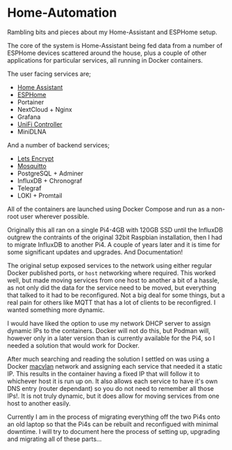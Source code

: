 # Home-Automation
Rambling bits and pieces about my Home-Assistant and ESPHome setup.

The core of the system is Home-Assistant being fed data from a number of ESPHome devices scattered around the house, plus a couple of other applications for particular services, all running in Docker containers.

The user facing services are;
* [Home Assistant](https://github.com/Fraddles/Home-Automation/tree/main/Home-Assistant)
* [ESPHome](https://github.com/Fraddles/Home-Automation/tree/main/ESPHome)
* Portainer
* NextCloud + Nginx
* Grafana
* [UniFi Controller](https://github.com/Fraddles/Home-Automation/tree/main/UniFi%20Controller)
* MiniDLNA

And a number of backend services;
* [Lets Encrypt](https://github.com/Fraddles/Home-Automation/tree/main/Lets%20Encrypt)
* [Mosquitto](https://github.com/Fraddles/Home-Automation/tree/main/Mosquitto)
* PostgreSQL + Adminer
* InfluxDB + Chronograf
* Telegraf
* LOKI + Promtail

All of the containers are launched using Docker Compose and run as a non-root user wherever possible.

Originally this all ran on a single Pi4-4GB with 120GB SSD until the InfluxDB outgrew the contraints of the original 32bit Raspbian installation, then I had to migrate InfluxDB to another Pi4.  A couple of years later and it is time for some significant updates and upgrades.  And Documentation!

The original setup exposed services to the network using either regular Docker published ports, or `host` networking where required.  This worked well, but made moving services from one host to another a bit of a hassle, as not only did the data for the service need to be moved, but everything that talked to it had to be reconfigured.  Not a big deal for some things, but a real pain for others like MQTT that has a lot of clients to be reconfigred.  I wanted something more dynamic.

I would have liked the option to use my network DHCP server to assign dynamic IPs to the containers.  Docker will not do this, but Podman will, however only in a later version than is currently available for the Pi4, so I needed a solution that would work for Docker.

After much searching and reading the solution I settled on was using a Docker [macvlan](https://github.com/Fraddles/Home-Automation/tree/main/macvlan) network and assigning each service that needed it a static IP.  This results in the container having a fixed IP that will follow it to whichever host it is run up on.  It also allows each service to have it's own DNS entry (router dependant) so you do not need to remember all those IPs!.  It is not truly dynamic, but it does allow for moving services from one host to another easily.

Currently I am in the process of migrating everything off the two Pi4s onto an old laptop so that the Pi4s can be rebuilt and reconfigued with minimal downtime.  I will try to document here the process of setting up, upgrading and migrating all of these parts...
